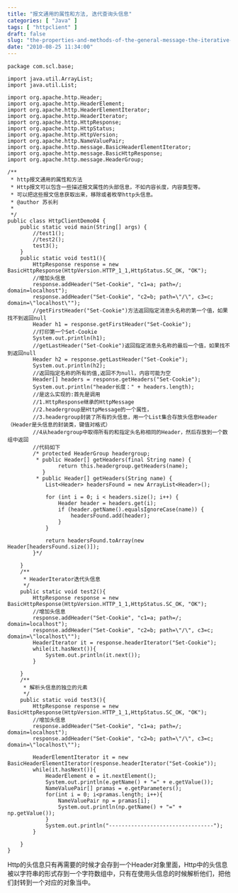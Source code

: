 ```yaml
---
title: "报文通用的属性和方法, 迭代查询头信息"
categories: [ "Java" ]
tags: [ "httpclient" ]
draft: false
slug: "the-properties-and-methods-of-the-general-message-the-iterative-query-header-information"
date: "2010-08-25 11:34:00"
---
```


    package com.scl.base;
    
    import java.util.ArrayList;
    import java.util.List;
    
    import org.apache.http.Header;
    import org.apache.http.HeaderElement;
    import org.apache.http.HeaderElementIterator;
    import org.apache.http.HeaderIterator;
    import org.apache.http.HttpResponse;
    import org.apache.http.HttpStatus;
    import org.apache.http.HttpVersion;
    import org.apache.http.NameValuePair;
    import org.apache.http.message.BasicHeaderElementIterator;
    import org.apache.http.message.BasicHttpResponse;
    import org.apache.http.message.HeaderGroup;
    


<!--more-->


    /**
     * http报文通用的属性和方法
     * Http报文可以包含一些描述报文属性的头部信息，不如内容长度，内容类型等。
     * 可以把这些报文信息获取出来，移除或者枚举http头信息。
     * @author 苏长利
     *
     */
    public class HttpClientDemo04 {
    	public static void main(String[] args) {
    		//test1();
    		//test2();
    		test3();
    	}
    	public static void test1(){
    		HttpResponse response = new BasicHttpResponse(HttpVersion.HTTP_1_1,HttpStatus.SC_OK, "OK");
    		//增加头信息
    		response.addHeader("Set-Cookie", "c1=a; path=/; domain=localhost");
    		response.addHeader("Set-Cookie", "c2=b; path=\"/\", c3=c; domain=\"localhost\"");
    		//getFirstHeader("Set-Cookie")方法返回指定消息头名称的第一个值，如果找不到返回null
    		Header h1 = response.getFirstHeader("Set-Cookie");
    		//打印第一个Set-Cookie
    		System.out.println(h1);
    		//getLastHeader("Set-Cookie")返回指定消息头名称的最后一个值，如果找不到返回null
    		Header h2 = response.getLastHeader("Set-Cookie");
    		System.out.println(h2);
    		//返回指定名称的所有的值,返回不为null，内容可能为空
    		Header[] headers = response.getHeaders("Set-Cookie"); 
    		System.out.println("header长度：" + headers.length);
    		//是这么实现的:首先是调用
    		//1.HttpResponse继承的HttpMessage
    		//2.headergroup是HttpMessage的一个属性，
    		//3.headergroup封装了所有的头信息，用一个List集合存放头信息Header（Header是头信息的封装类，键值对格式）
    		//4从headergroup中取得所有的和指定头名称相同的Header，然后存放到一个数组中返回
    		//代码如下
    		/* protected HeaderGroup headergroup;
    		 * public Header[] getHeaders(final String name) {
            		return this.headergroup.getHeaders(name);
        	   }
    		 * public Header[] getHeaders(String name) {
    	        List<Header> headersFound = new ArrayList<Header>();
    
    	        for (int i = 0; i < headers.size(); i++) {
    	            Header header = headers.get(i);
    	            if (header.getName().equalsIgnoreCase(name)) {
    	                headersFound.add(header);
    	            }
    	        }
    
    	        return headersFound.toArray(new Header[headersFound.size()]);
    	    }*/
    		
    	}
    	/**
    	 * HeaderIterator迭代头信息
    	 */
    	public static void test2(){
    		HttpResponse response = new BasicHttpResponse(HttpVersion.HTTP_1_1,HttpStatus.SC_OK, "OK");
    		//增加头信息
    		response.addHeader("Set-Cookie", "c1=a; path=/; domain=localhost");
    		response.addHeader("Set-Cookie", "c2=b; path=\"/\", c3=c; domain=\"localhost\"");
    		HeaderIterator it = response.headerIterator("Set-Cookie");
    		while(it.hasNext()){
    			System.out.println(it.next());
    		}
    		 
    	}
    	/**
    	 * 解析头信息的独立的元素
    	 */
    	public static void test3(){
    		HttpResponse response = new BasicHttpResponse(HttpVersion.HTTP_1_1,HttpStatus.SC_OK, "OK");
    		//增加头信息
    		response.addHeader("Set-Cookie", "c1=a; path=/; domain=localhost");
    		response.addHeader("Set-Cookie", "c2=b; path=\"/\", c3=c; domain=\"localhost\"");
    		
    		HeaderElementIterator it = new BasicHeaderElementIterator(response.headerIterator("Set-Cookie"));
    		while(it.hasNext()){
    			HeaderElement e = it.nextElement();
    			System.out.println(e.getName() + "=" + e.getValue());
    			NameValuePair[] pramas = e.getParameters();
    			for(int i = 0; i<pramas.length; i++){
    				NameValuePair np = pramas[i];
    				System.out.println(np.getName() + "=" + np.getValue());
    			}
    			System.out.println("---------------------------------");
    		}
    		 
    	}
    }

Http的头信息只有再需要的时候才会存到一个Header对象里面，Http中的头信息被以字符串的形式存到一个字符数组中，只有在使用头信息的时候解析他们，把他们封转到一个对应的对象当中。

